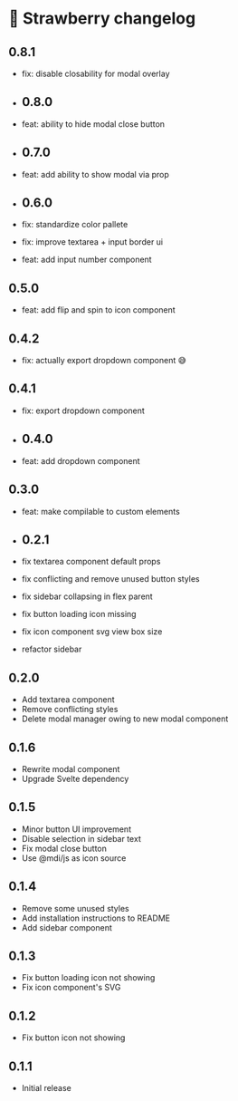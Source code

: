 # :strawberry: Strawberry changelog

## 0.8.1
* fix: disable closability for modal overlay
  
* ## 0.8.0
* feat: ability to hide modal close button 

* ## 0.7.0
* feat: add ability to show modal via prop
  
* ## 0.6.0
* fix: standardize color pallete
* fix: improve textarea + input border ui
* feat: add input number component

## 0.5.0
* feat: add flip and spin to icon component

## 0.4.2
* fix: actually export dropdown component :sweat_smile:

## 0.4.1
* fix: export dropdown component
  
* ## 0.4.0
* feat: add dropdown component

## 0.3.0
* feat: make compilable to custom elements
  
* ## 0.2.1
* fix textarea component default props
* fix conflicting and remove unused button styles
* fix sidebar collapsing in flex parent
* fix button loading icon missing
* fix icon component svg view box size
* refactor sidebar

## 0.2.0
* Add textarea component
* Remove conflicting styles
* Delete modal manager owing to new modal component

## 0.1.6
* Rewrite modal component
* Upgrade Svelte dependency

## 0.1.5
* Minor button UI improvement
* Disable selection in sidebar text
* Fix modal close button
* Use @mdi/js as icon source

## 0.1.4
* Remove some unused styles
* Add installation instructions to README
* Add sidebar component

## 0.1.3
* Fix button loading icon not showing
* Fix icon component's SVG

## 0.1.2
* Fix button icon not showing

## 0.1.1
* Initial release